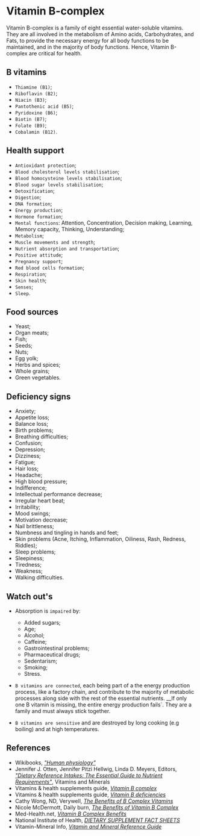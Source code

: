 # Vitamin B-complex
Vitamin B-complex is a family of eight essential water-soluble vitamins. They are all involved in the metabolism of Amino acids, Carbohydrates, and Fats, to provide the necessary energy for all body functions to be maintained, and in the majority of body functions. Hence, Vitamin B-complex are critical for health.

## B vitamins
- `Thiamine (B1)`;
- `Riboflavin (B2)`;
- `Niacin (B3)`;
- `Pantothenic acid (B5)`;
- `Pyridoxine (B6)`;
- `Biotin (B7)`;
- `Folate (B9)`;
- `Cobalamin (B12)`.

## Health support
- `Antioxidant protection`;
- `Blood cholesterol levels stabilisation`;
- `Blood homocysteine levels stabilisation`;
- `Blood sugar levels stabilisation`;
- `Detoxification`;
- `Digestion`;
- `DNA formation`;
- `Energy production`;
- `Hormone formation`;
- `Mental functions`: Attention, Concentration, Decision making, Learning, Memory capacity, Thinking, Understanding;
- `Metabolism`;
- `Muscle movements and strength`;
- `Nutrient absorption and transportation`;
- `Positive attitude`;
- `Pregnancy support`;
- `Red blood cells formation`;
- `Respiration`;
- `Skin health`;
- `Senses`;
- `Sleep`.

## Food sources
- Yeast;
- Organ meats;
- Fish;
- Seeds;
- Nuts;
- Egg yolk;
- Herbs and spices;
- Whole grains;
- Green vegetables.

## Deficiency signs
- Anxiety;
- Appetite loss;
- Balance loss;
- Birth problems;
- Breathing difficulties;
- Confusion;
- Depression;
- Dizziness;
- Fatigue;
- Hair loss;
- Headache;
- High blood pressure;
- Indifference;
- Intellectual performance decrease;
- Irregular heart beat;
- Irritability;
- Mood swings;
- Motivation decrease;
- Nail brittleness;
- Numbness and tingling in hands and feet;
- Skin problems (Acne, Itching, Inflammation, Oiliness, Rash, Redness, Riddles);
- Sleep problems;
- Sleepiness;
- Tiredness;
- Weakness;
- Walking difficulties.

## Watch out's
- Absorption is `impaired` by:
    - Added sugars;
    - Age;
    - Alcohol;
    - Caffeine;
    - Gastrointestinal problems;
    - Pharmaceutical drugs;
    - Sedentarism;
    - Smoking;
    - Stress.

- `B vitamins are connected`, each being part of a the energy production process, like a factory chain, and contribute to the majority of metabolic processes along side with the rest of the essential nutrients. __If only one B vitamin is missing, the entire energy production fails`. They are a family and must always stick together.
- `B vitamins are sensitive` and are destroyed by long cooking (e.g boiling) and at high temperatures.

## References
- Wikibooks, [_"Human physiology"_](https://en.Wikibooks.org/wiki/Human_Physiology/Nutrition#Vitamins)
- Jennifer J. Otten, Jennifer Pitzi Hellwig, Linda D. Meyers, Editors, [_"Dietary Reference Intakes: The Essential Guide to Nutrient Requirements"_](https://www.amazon.com/Dietary-Reference-Intakes-Essential-Requirements/dp/0309157420), Vitamins and Minerals
- Vitamins & health supplements guide, [_Vitamin B complex_](http://www.vitamins-supplements.org/vitamin-B.php)
- Vitamins & health supplements guide, [_Vitamin B deficiencies_](http://www.vitamins-supplements.org/vitamin-B-deficiency.php)
- Cathy Wong, ND, Verywell, [_The Benefits of B Complex Vitamins_](https://www.verywell.com/b-complex-vitamins-89411)
- Nicole McDermott, Daily burn, [_The Benefits of Vitamin B Complex_](http://dailyburn.com/life/health/benefits-vitamin-b-complex/)
- Med-Health.net, [_Vitamin B Complex Benefits_](http://www.med-health.net/B-Complex-Benefits.html)
- National Institute of Health, [_DIETARY SUPPLEMENT FACT SHEETS_](https://ods.od.nih.gov/factsheets/list-all/)
- Vitamin-Mineral Info, [_Vitamin and Mineral Reference Guide_](http://www.vitamin-mineral-info.com/)